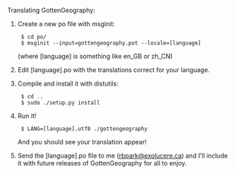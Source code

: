 Translating GottenGeography:

1. Create a new po file with msginit:
    
        $ cd po/
        $ msginit --input=gottengeography.pot --locale=[language]
    
    (where [language] is something like en_GB or zh_CN)
    
2. Edit [language].po with the translations correct for your language.
    
3. Compile and install it with distutils:
    
        $ cd ..
        $ sudo ./setup.py install
    
4. Run it!
    
        $ LANG=[language].utf8 ./gottengeography
    
    And you should see your translation appear!
    
5. Send the [language].po file to me (rbpark@exolucere.ca) and I'll include it
with future releases of GottenGeography for all to enjoy.
